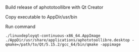 Build release of aphototoollibre with Qt Creator

Copy executable to AppDir/usr/bin

Run command
```
./linuxdeployqt-continuous-x86_64.AppImage ./AppDir/usr/share/applications/aphototoollibre.desktop -qmake=/path/to/Qt/5.15.2/gcc_64/bin/qmake -appimage
```
